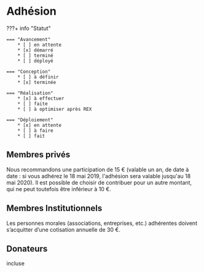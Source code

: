 # Adhésion


???+ info "Statut"

    === "Avancement"
        * [ ] en attente
        * [x] démarré
        * [ ] terminé
        * [ ] déployé

    === "Conception"
        * [ ] à définir
        * [x] terminée

    === "Réalisation"
        * [x] à effectuer
        * [ ] faite
        * [ ] à optimiser après REX

    === "Déploiement"
        * [x] en attente
        * [ ] à faire
        * [ ] fait


## Membres privés

Nous recommandons une participation de 15 € (valable un an, de date à date : si vous adhérez le 18 mai 2019, l'adhésion sera valable jusqu'au 18 mai 2020). Il est possible de choisir de contribuer pour un autre montant, qui ne peut toutefois être inférieur à 10 €. 


## Membres Institutionnels


Les personnes morales (associations, entreprises, etc.) adhérentes doivent s’acquitter d’une cotisation annuelle de 30 €. 


## Donateurs


incluse